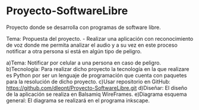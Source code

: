 # Proyecto-SoftwareLibre
Proyecto donde se desarrolla con programas de software libre.

Tema: Propuesta del proyecto. -  Realizar una aplicación con reconocimiento de voz donde me permita analizar el audio 
y a su vez en este proceso notificar a otra persona si está en algún tipo de peligro.

a)Tema: Notificar por celular a una persona en caso de peligro.
b)Tecnología: Para realizar dicho proyecto la tecnología en la que realizare es Python por ser un lenguaje de programación
que cuenta con paquetes para la resolución de dicho proyecto.
c)Usar repositorio en GitHub: https://github.com/dleont/Proyecto-SoftwareLibre.git
d)Diseñar: El diseño de la aplicación se realiza en Balsamiq WireFrames.
e)Diagrama esquema general: El diagrama se realizará en el programa inkscape.




